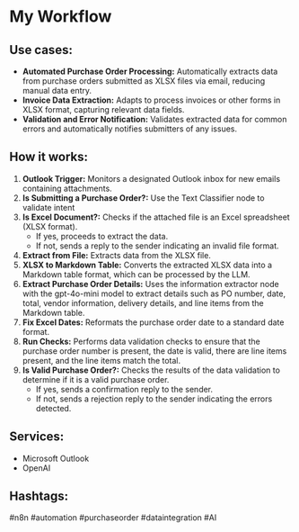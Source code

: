 # My Workflow

## Use cases:

- **Automated Purchase Order Processing:** Automatically extracts data from purchase orders submitted as XLSX files via email, reducing manual data entry.
- **Invoice Data Extraction:** Adapts to process invoices or other forms in XLSX format, capturing relevant data fields.
- **Validation and Error Notification:** Validates extracted data for common errors and automatically notifies submitters of any issues.

## How it works:

1.  **Outlook Trigger:** Monitors a designated Outlook inbox for new emails containing attachments.
2.  **Is Submitting a Purchase Order?:** Use the Text Classifier node to validate intent
3.  **Is Excel Document?:** Checks if the attached file is an Excel spreadsheet (XLSX format).
    *   If yes, proceeds to extract the data.
    *   If not, sends a reply to the sender indicating an invalid file format.
4.  **Extract from File:** Extracts data from the XLSX file.
5.  **XLSX to Markdown Table:** Converts the extracted XLSX data into a Markdown table format, which can be processed by the LLM.
6.  **Extract Purchase Order Details:** Uses the information extractor node with the gpt-4o-mini model to extract details such as PO number, date, total, vendor information, delivery details, and line items from the Markdown table.
7.  **Fix Excel Dates:** Reformats the purchase order date to a standard date format.
8.  **Run Checks:** Performs data validation checks to ensure that the purchase order number is present, the date is valid, there are line items present, and the line items match the total.
9.  **Is Valid Purchase Order?:** Checks the results of the data validation to determine if it is a valid purchase order.
    *   If yes, sends a confirmation reply to the sender.
    *   If not, sends a rejection reply to the sender indicating the errors detected.

## Services:

*   Microsoft Outlook
*   OpenAI

## Hashtags:

#n8n #automation #purchaseorder #dataintegration #AI
